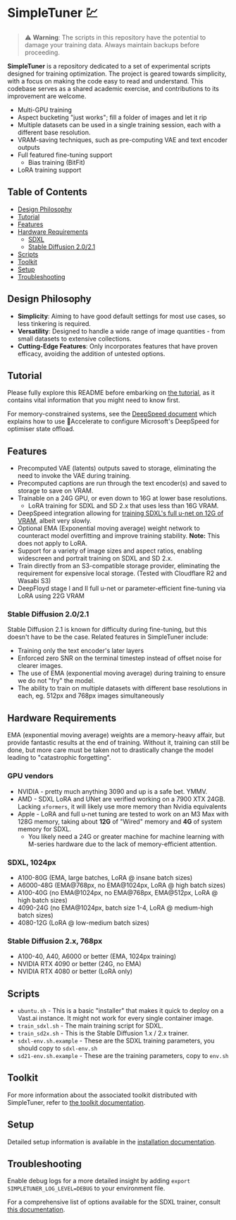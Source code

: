 # SimpleTuner 💹

> ⚠️ **Warning**: The scripts in this repository have the potential to damage your training data. Always maintain backups before proceeding.

**SimpleTuner** is a repository dedicated to a set of experimental scripts designed for training optimization. The project is geared towards simplicity, with a focus on making the code easy to read and understand. This codebase serves as a shared academic exercise, and contributions to its improvement are welcome.

* Multi-GPU training
* Aspect bucketing "just works"; fill a folder of images and let it rip
* Multiple datasets can be used in a single training session, each with a different base resolution.
* VRAM-saving techniques, such as pre-computing VAE and text encoder outputs
* Full featured fine-tuning support
  * Bias training (BitFit)
* LoRA training support

## Table of Contents

- [Design Philosophy](#design-philosophy)
- [Tutorial](#tutorial)
- [Features](#features)
- [Hardware Requirements](#hardware-requirements)
  - [SDXL](#sdxl)
  - [Stable Diffusion 2.0/2.1](#stable-diffusion-2x)
- [Scripts](#scripts)
- [Toolkit](#toolkit)
- [Setup](#setup)
- [Troubleshooting](#troubleshooting)

## Design Philosophy

- **Simplicity**: Aiming to have good default settings for most use cases, so less tinkering is required.
- **Versatility**: Designed to handle a wide range of image quantities - from small datasets to extensive collections.
- **Cutting-Edge Features**: Only incorporates features that have proven efficacy, avoiding the addition of untested options.

## Tutorial

Please fully explore this README before embarking on [the tutorial](/TUTORIAL.md), as it contains vital information that you might need to know first.

For memory-constrained systems, see the [DeepSpeed document](/documentation/DEEPSPEED.md) which explains how to use 🤗Accelerate to configure Microsoft's DeepSpeed for optimiser state offload.

## Features

- Precomputed VAE (latents) outputs saved to storage, eliminating the need to invoke the VAE during training.
- Precomputed captions are run through the text encoder(s) and saved to storage to save on VRAM.
- Trainable on a 24G GPU, or even down to 16G at lower base resolutions.
  - LoRA training for SDXL and SD 2.x that uses less than 16G VRAM.
- DeepSpeed integration allowing for [training SDXL's full u-net on 12G of VRAM](/documentation/DEEPSPEED.md), albeit very slowly.
- Optional EMA (Exponential moving average) weight network to counteract model overfitting and improve training stability. **Note:** This does not apply to LoRA.
- Support for a variety of image sizes and aspect ratios, enabling widescreen and portrait training on SDXL and SD 2.x.
- Train directly from an S3-compatible storage provider, eliminating the requirement for expensive local storage. (Tested with Cloudflare R2 and Wasabi S3)
- DeepFloyd stage I and II full u-net or parameter-efficient fine-tuning via LoRA using 22G VRAM

### Stable Diffusion 2.0/2.1

Stable Diffusion 2.1 is known for difficulty during fine-tuning, but this doesn't have to be the case. Related features in SimpleTuner include:

- Training only the text encoder's later layers
- Enforced zero SNR on the terminal timestep instead of offset noise for clearer images.
- The use of EMA (exponential moving average) during training to ensure we do not "fry" the model.
- The ability to train on multiple datasets with different base resolutions in each, eg. 512px and 768px images simultaneously

## Hardware Requirements

EMA (exponential moving average) weights are a memory-heavy affair, but provide fantastic results at the end of training. Without it, training can still be done, but more care must be taken not to drastically change the model leading to "catastrophic forgetting".

### GPU vendors

* NVIDIA - pretty much anything 3090 and up is a safe bet. YMMV.
* AMD - SDXL LoRA and UNet are verified working on a 7900 XTX 24GB. Lacking `xformers`, it will likely use more memory than Nvidia equivalents
* Apple - LoRA and full u-net tuning are tested to work on an M3 Max with 128G memory, taking about **12G** of "Wired" memory and **4G** of system memory for SDXL.
  * You likely need a 24G or greater machine for machine learning with M-series hardware due to the lack of memory-efficient attention.

### SDXL, 1024px

* A100-80G (EMA, large batches, LoRA @ insane batch sizes)
* A6000-48G (EMA@768px, no EMA@1024px, LoRA @ high batch sizes)
* A100-40G (no EMA@1024px, no EMA@768px, EMA@512px, LoRA @ high batch sizes)
* 4090-24G (no EMA@1024px, batch size 1-4, LoRA @ medium-high batch sizes)
* 4080-12G (LoRA @ low-medium batch sizes)

### Stable Diffusion 2.x, 768px

* A100-40, A40, A6000 or better (EMA, 1024px training)
* NVIDIA RTX 4090 or better (24G, no EMA)
* NVIDIA RTX 4080 or better (LoRA only)

## Scripts

* `ubuntu.sh` - This is a basic "installer" that makes it quick to deploy on a Vast.ai instance. It might not work for every single container image.
* `train_sdxl.sh` - The main training script for SDXL.
* `train_sd2x.sh` - This is the Stable Diffusion 1.x / 2.x trainer.
* `sdxl-env.sh.example` - These are the SDXL training parameters, you should copy to `sdxl-env.sh`
* `sd21-env.sh.example` - These are the training parameters, copy to `env.sh`

## Toolkit

For more information about the associated toolkit distributed with SimpleTuner, refer to [the toolkit documentation](/toolkit/README.md).

## Setup

Detailed setup information is available in the [installation documentation](/INSTALL.md).

## Troubleshooting

Enable debug logs for a more detailed insight by adding `export SIMPLETUNER_LOG_LEVEL=DEBUG` to your environment file.

For a comprehensive list of options available for the SDXL trainer, consult [this documentation](/OPTIONS.md).
